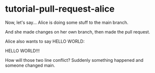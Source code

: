 # tutorial-pull-request-alice

Now, let's say... Alice is doing some stuff to the main branch.

And she made changes on her own branch, then made the pull request.

Alice also wants to say HELLO WORLD:

HELLO WORLD!!!

How will those two line conflict?
Suddenly something happened and someone changed main.
